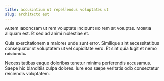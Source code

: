 ```yaml
---
title: accusantium ut repellendus voluptates ut
slug: architecto est
---
```


Autem laboriosam ut rem voluptate incidunt illo rem sit voluptas. Mollitia aliquam est. Et sed ad animi molestiae et.

Quia exercitationem a maiores unde sunt error. Similique sint necessitatibus consequatur ut voluptatem ut vel cupiditate vero. Et sint quia fugit et nemo reiciendis.

Necessitatibus eaque doloribus tenetur minima perferendis accusamus. Saepe hic blanditiis culpa dolores. Iure eos saepe veritatis odio consectetur reiciendis voluptatem.
